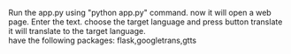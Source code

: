 Run the app.py using "python app.py" command. 
now it will open a web page. 
Enter the text. 
choose the target language and press button translate it will translate to the target language.  
have the following packages:
flask,googletrans,gtts
